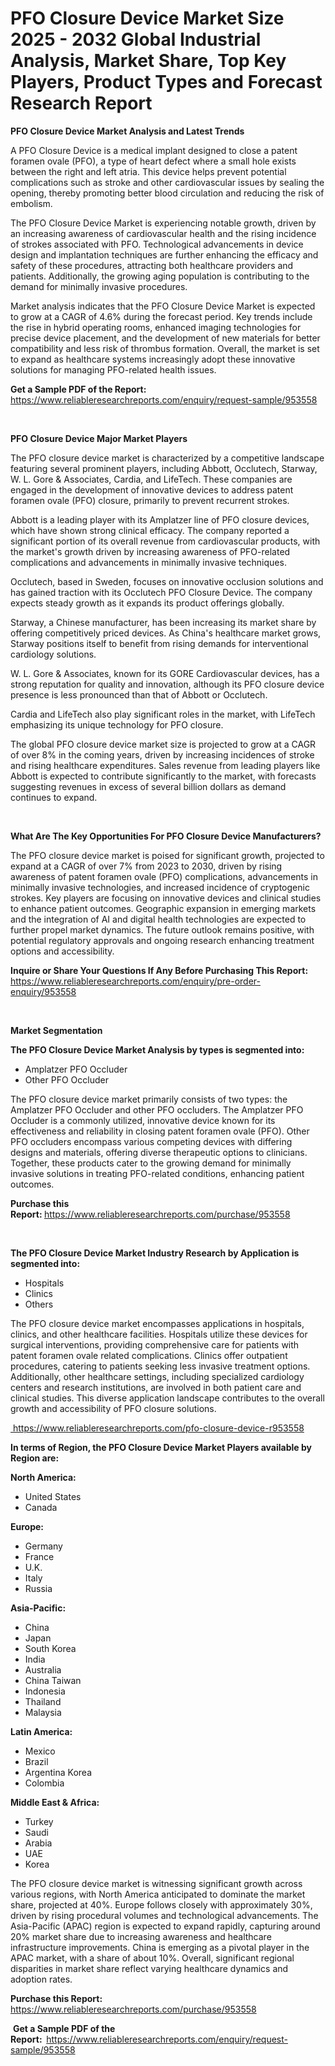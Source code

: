 <p><h1>PFO Closure Device Market Size 2025 - 2032 Global Industrial Analysis, Market Share, Top Key Players, Product Types and Forecast Research Report</h1></p><p><strong>PFO Closure Device Market Analysis and Latest Trends</strong></p>
<p><p>A PFO Closure Device is a medical implant designed to close a patent foramen ovale (PFO), a type of heart defect where a small hole exists between the right and left atria. This device helps prevent potential complications such as stroke and other cardiovascular issues by sealing the opening, thereby promoting better blood circulation and reducing the risk of embolism.</p><p>The PFO Closure Device Market is experiencing notable growth, driven by an increasing awareness of cardiovascular health and the rising incidence of strokes associated with PFO. Technological advancements in device design and implantation techniques are further enhancing the efficacy and safety of these procedures, attracting both healthcare providers and patients. Additionally, the growing aging population is contributing to the demand for minimally invasive procedures.</p><p>Market analysis indicates that the PFO Closure Device Market is expected to grow at a CAGR of 4.6% during the forecast period. Key trends include the rise in hybrid operating rooms, enhanced imaging technologies for precise device placement, and the development of new materials for better compatibility and less risk of thrombus formation. Overall, the market is set to expand as healthcare systems increasingly adopt these innovative solutions for managing PFO-related health issues.</p></p>
<p><strong>Get a Sample PDF of the Report:&nbsp;</strong> <a href="https://www.reliableresearchreports.com/enquiry/request-sample/953558?utm_campaign=2239&utm_medium=2&utm_source=Github&utm_content=ia&utm_term=18042025&utm_id=pfo-closure-device">https://www.reliableresearchreports.com/enquiry/request-sample/953558</a></p>
<p>&nbsp;</p>
<p><strong>PFO Closure Device Major Market Players</strong></p>
<p><p>The PFO closure device market is characterized by a competitive landscape featuring several prominent players, including Abbott, Occlutech, Starway, W. L. Gore & Associates, Cardia, and LifeTech. These companies are engaged in the development of innovative devices to address patent foramen ovale (PFO) closure, primarily to prevent recurrent strokes.</p><p>Abbott is a leading player with its Amplatzer line of PFO closure devices, which have shown strong clinical efficacy. The company reported a significant portion of its overall revenue from cardiovascular products, with the market's growth driven by increasing awareness of PFO-related complications and advancements in minimally invasive techniques. </p><p>Occlutech, based in Sweden, focuses on innovative occlusion solutions and has gained traction with its Occlutech PFO Closure Device. The company expects steady growth as it expands its product offerings globally.</p><p>Starway, a Chinese manufacturer, has been increasing its market share by offering competitively priced devices. As China's healthcare market grows, Starway positions itself to benefit from rising demands for interventional cardiology solutions.</p><p>W. L. Gore & Associates, known for its GORE Cardiovascular devices, has a strong reputation for quality and innovation, although its PFO closure device presence is less pronounced than that of Abbott or Occlutech. </p><p>Cardia and LifeTech also play significant roles in the market, with LifeTech emphasizing its unique technology for PFO closure. </p><p>The global PFO closure device market size is projected to grow at a CAGR of over 8% in the coming years, driven by increasing incidences of stroke and rising healthcare expenditures. Sales revenue from leading players like Abbott is expected to contribute significantly to the market, with forecasts suggesting revenues in excess of several billion dollars as demand continues to expand.</p></p>
<p>&nbsp;</p>
<p><strong>What Are The Key Opportunities For PFO Closure Device Manufacturers?</strong></p>
<p><p>The PFO closure device market is poised for significant growth, projected to expand at a CAGR of over 7% from 2023 to 2030, driven by rising awareness of patent foramen ovale (PFO) complications, advancements in minimally invasive technologies, and increased incidence of cryptogenic strokes. Key players are focusing on innovative devices and clinical studies to enhance patient outcomes. Geographic expansion in emerging markets and the integration of AI and digital health technologies are expected to further propel market dynamics. The future outlook remains positive, with potential regulatory approvals and ongoing research enhancing treatment options and accessibility.</p></p>
<p><strong>Inquire or Share Your Questions If Any Before Purchasing This Report:</strong> <a href="https://www.reliableresearchreports.com/enquiry/pre-order-enquiry/953558?utm_campaign=2239&utm_medium=2&utm_source=Github&utm_content=ia&utm_term=18042025&utm_id=pfo-closure-device">https://www.reliableresearchreports.com/enquiry/pre-order-enquiry/953558</a></p>
<p>&nbsp;</p>
<p><strong>Market Segmentation</strong></p>
<p><strong>The PFO Closure Device Market Analysis by types is segmented into:</strong></p>
<p><ul><li>Amplatzer PFO Occluder</li><li>Other PFO Occluder</li></ul></p>
<p><p>The PFO closure device market primarily consists of two types: the Amplatzer PFO Occluder and other PFO occluders. The Amplatzer PFO Occluder is a commonly utilized, innovative device known for its effectiveness and reliability in closing patent foramen ovale (PFO). Other PFO occluders encompass various competing devices with differing designs and materials, offering diverse therapeutic options to clinicians. Together, these products cater to the growing demand for minimally invasive solutions in treating PFO-related conditions, enhancing patient outcomes.</p></p>
<p><strong>Purchase this Report:&nbsp;</strong><a href="https://www.reliableresearchreports.com/purchase/953558?utm_campaign=2239&utm_medium=2&utm_source=Github&utm_content=ia&utm_term=18042025&utm_id=pfo-closure-device">https://www.reliableresearchreports.com/purchase/953558</a></p>
<p>&nbsp;</p>
<p><strong>The PFO Closure Device Market Industry Research by Application is segmented into:</strong></p>
<p><ul><li>Hospitals</li><li>Clinics</li><li>Others</li></ul></p>
<p><p>The PFO closure device market encompasses applications in hospitals, clinics, and other healthcare facilities. Hospitals utilize these devices for surgical interventions, providing comprehensive care for patients with patent foramen ovale related complications. Clinics offer outpatient procedures, catering to patients seeking less invasive treatment options. Additionally, other healthcare settings, including specialized cardiology centers and research institutions, are involved in both patient care and clinical studies. This diverse application landscape contributes to the overall growth and accessibility of PFO closure solutions.</p></p>
<p><a href="https://www.reliableresearchreports.com/pfo-closure-device-r953558?utm_campaign=2239&utm_medium=2&utm_source=Github&utm_content=ia&utm_term=18042025&utm_id=pfo-closure-device">&nbsp;https://www.reliableresearchreports.com/pfo-closure-device-r953558</a></p>
<p><strong>In terms of Region, the PFO Closure Device Market Players available by Region are:</strong></p>
<p>
    <p> <strong> North America: </strong>
        <ul>
            <li>United States</li>
            <li>Canada</li>
        </ul>
        </p> 
    <p> <strong> Europe: </strong>
        <ul>
            <li>Germany</li>
            <li>France</li>
            <li>U.K.</li>
            <li>Italy</li>
            <li>Russia</li>
        </ul>
        </p> 
    <p> <strong> Asia-Pacific: </strong>
        <ul>
            <li>China</li>
            <li>Japan</li>
            <li>South Korea</li>
            <li>India</li>
            <li>Australia</li>
            <li>China Taiwan</li>
            <li>Indonesia</li>
            <li>Thailand</li>
            <li>Malaysia</li>
        </ul>
        </p> 
    <p> <strong> Latin America: </strong>
        <ul>
            <li>Mexico</li>
            <li>Brazil</li>
            <li>Argentina Korea</li>
            <li>Colombia</li>
        </ul>
        </p> 
    <p> <strong> Middle East & Africa: </strong>
        <ul>
            <li>Turkey</li>
            <li>Saudi</li>
            <li>Arabia</li>
            <li>UAE</li>
            <li>Korea</li>
        </ul>
    </p>
    </p>
<p><p>The PFO closure device market is witnessing significant growth across various regions, with North America anticipated to dominate the market share, projected at 40%. Europe follows closely with approximately 30%, driven by rising procedural volumes and technological advancements. The Asia-Pacific (APAC) region is expected to expand rapidly, capturing around 20% market share due to increasing awareness and healthcare infrastructure improvements. China is emerging as a pivotal player in the APAC market, with a share of about 10%. Overall, significant regional disparities in market share reflect varying healthcare dynamics and adoption rates.</p></p>
<p><strong>Purchase this Report: </strong><a href="https://www.reliableresearchreports.com/purchase/953558?utm_campaign=2239&utm_medium=2&utm_source=Github&utm_content=ia&utm_term=18042025&utm_id=pfo-closure-device">https://www.reliableresearchreports.com/purchase/953558</a></p>
<p>&nbsp;<strong>Get a Sample PDF of the Report:&nbsp;&nbsp;</strong><a href="https://www.reliableresearchreports.com/enquiry/request-sample/953558?utm_campaign=2239&utm_medium=2&utm_source=Github&utm_content=ia&utm_term=18042025&utm_id=pfo-closure-device">https://www.reliableresearchreports.com/enquiry/request-sample/953558</a></p>
<p><strong></strong></p>
<p><p></p><p></p><p></p></p>